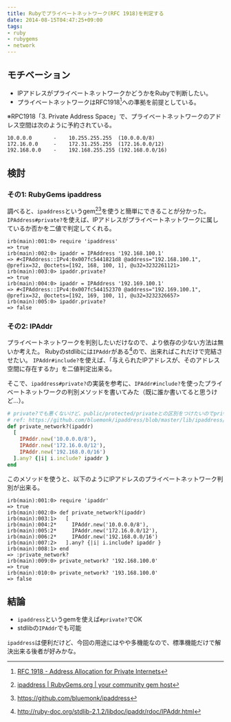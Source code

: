 ```yaml
---
title: Rubyでプライベートネットワーク(RFC 1918)を判定する
date: 2014-08-15T04:47:25+09:00
tags:
- ruby
- rubygems
- network
---
```


## モチベーション

- IPアドレスがプライベートネットワークかどうかをRubyで判断したい。
- プライベートネットワークはRFC1918[^1]への準拠を前提としている。

※RPC1918「3. Private Address Space」で、プライベートネットワークのアドレス空間は次のように予約されている。

```
10.0.0.0       -    10.255.255.255  (10.0.0.0/8)
172.16.0.0     -    172.31.255.255  (172.16.0.0/12)
192.168.0.0    -    192.168.255.255 (192.168.0.0/16)
```

## 検討

### その1: RubyGems ipaddress

調べると、`ipaddress`というgem[^2][^3]を使うと簡単にできることが分かった。
`IPAddress#private?`を使えば、IPアドレスがプライベートネットワークに属しているか否かを二値で判定してくれる。

```irb
irb(main):001:0> require 'ipaddress'
=> true
irb(main):002:0> ipaddr = IPAddress '192.168.100.1'
=> #<IPAddress::IPv4:0x007fc5441821d8 @address="192.168.100.1", @prefix=32, @octets=[192, 168, 100, 1], @u32=3232261121>
irb(main):003:0> ipaddr.private?
=> true
irb(main):004:0> ipaddr = IPAddress '192.169.100.1'
=> #<IPAddress::IPv4:0x007fc544152370 @address="192.169.100.1", @prefix=32, @octets=[192, 169, 100, 1], @u32=3232326657>
irb(main):005:0> ipaddr.private?
=> false
```

### その2: IPAddr

プライベートネットワークを判別したいだけなので、より依存の少ない方法は無いか考えた。
Rubyのstdlibには`IPAddr`がある[^4]ので、出来ればこれだけで完結させたい。
`IPAddr#include?`を使えば、「与えられたIPアドレスが、そのアドレス空間に存在するか」を二値判定出来る。

そこで、`ipaddress#private?`の実装を参考に、`IPAddr#include?`を使ったプライベートネットワークの判別メソッドを書いてみた（既に誰か書いてると思うけど...）。

```rb
# private?でも悪くないけど、public/protected/privateとの区別をつけたいのでprivate_network?にした
# ref: https://github.com/bluemonk/ipaddress/blob/master/lib/ipaddress/ipv4.rb#L566-570
def private_network?(ipaddr)
  [
    IPAddr.new('10.0.0.0/8'),
    IPAddr.new('172.16.0.0/12'),
    IPAddr.new('192.168.0.0/16')
  ].any? {|i| i.include? ipaddr }
end
```

このメソッドを使うと、以下のようにIPアドレスのプライベートネットワーク判別が出来る。

```irb
irb(main):001:0> require 'ipaddr'
=> true
irb(main):002:0> def private_network?(ipaddr)
irb(main):003:1>   [
irb(main):004:2*     IPAddr.new('10.0.0.0/8'),
irb(main):005:2*     IPAddr.new('172.16.0.0/12'),
irb(main):006:2*     IPAddr.new('192.168.0.0/16')
irb(main):007:2>   ].any? {|i| i.include? ipaddr }
irb(main):008:1> end
=> :private_network?
irb(main):009:0> private_network? '192.168.100.0'
=> true
irb(main):010:0> private_network? '193.168.100.0'
=> false
```




## 結論

- `ipaddress`というgemを使えば`#private?`でOK
- stdlibの`IPAddr`でも可能

`ipaddress`は便利だけど、今回の用途にはやや多機能なので、標準機能だけで解決出来る後者が好みかな。

[^1]: [RFC 1918 - Address Allocation for Private Internets](http://tools.ietf.org/html/rfc1918)
[^2]: [ipaddress | RubyGems.org | your community gem host](http://rubygems.org/gems/ipaddress)
[^3]: https://github.com/bluemonk/ipaddress 
[^4]: http://ruby-doc.org/stdlib-2.1.2/libdoc/ipaddr/rdoc/IPAddr.html
